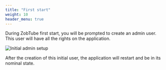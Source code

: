 ```yaml
---
title: "First start"
weight: 10
header_menu: true
---
```


During ZobTube first start, you will be prompted to create an admin user.
This user will have all the rights on the application.

![Initial admin setup](/screenshots/initial-admin.png)

After the creation of this initial user, the application will restart and be in its nominal state.
